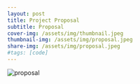 ```yaml
---
layout: post
title: Project Proposal
subtitle: Proposal
cover-img: /assets/img/thumbnail.jpeg
thumbnail-img: /assets/img/proposal.jpeg
share-img: /assets/img/proposal.jpeg
#tags: [code]
---
```


![proposal](https://victoriakimm.github.io/assets/img/proposal.jpeg)
